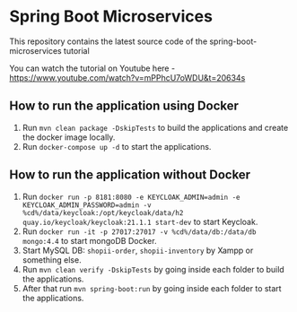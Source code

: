# Spring Boot Microservices

This repository contains the latest source code of the spring-boot-microservices tutorial

You can watch the tutorial on Youtube here - https://www.youtube.com/watch?v=mPPhcU7oWDU&t=20634s

## How to run the application using Docker

1. Run `mvn clean package -DskipTests` to build the applications and create the docker image locally.
2. Run `docker-compose up -d` to start the applications.

## How to run the application without Docker

1. Run `docker run -p 8181:8080 -e KEYCLOAK_ADMIN=admin -e KEYCLOAK_ADMIN_PASSWORD=admin -v %cd%/data/keycloak:/opt/keycloak/data/h2 quay.io/keycloak/keycloak:21.1.1 start-dev` to start Keycloak.
2. Run `docker run -it -p 27017:27017 -v %cd%/data/db:/data/db mongo:4.4` to start mongoDB Docker.
3. Start MySQL DB: `shopii-order`, `shopii-inventory` by Xampp or something else.
4. Run `mvn clean verify -DskipTests` by going inside each folder to build the applications.
5. After that run `mvn spring-boot:run` by going inside each folder to start the applications.
